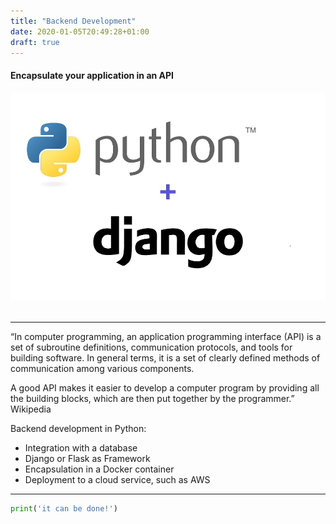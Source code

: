 ```yaml
---
title: "Backend Development"
date: 2020-01-05T20:49:28+01:00
draft: true
---
```



#### Encapsulate your application in an API
<img src="/images/services/backend_development.png" alt="python development" title="python development"/>
<br/>
<br/>

***
“In computer programming, an application programming interface (API) is a set of subroutine definitions, communication protocols, and tools for building software. In general terms, it is a set of clearly defined methods of communication among various components.

A good API makes it easier to develop a computer program by providing all the building blocks, which are then put together by the programmer.” Wikipedia

Backend development in Python:

- Integration with a database
- Django or Flask as Framework
- Encapsulation in a Docker container
- Deployment to a cloud service, such as AWS

***

```python
print('it can be done!')
```